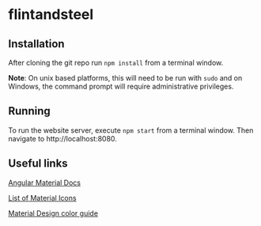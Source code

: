 # flintandsteel

## Installation

After cloning the git repo run `npm install` from a terminal window.

**Note**: On unix based platforms, this will need to be run with `sudo` and on Windows, the command prompt will require administrative privileges. 

## Running

To run the website server, execute `npm start` from a terminal window. Then navigate to http://localhost:8080. 

## Useful links

[Angular Material Docs](https://material.angularjs.org/#/)

[List of Material Icons](https://klarsys.github.io/angular-material-icons/)

[Material Design color guide](http://www.google.com/design/spec/style/color.html#)

